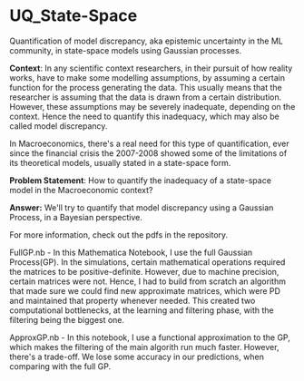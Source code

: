 # UQ_State-Space
Quantification of model discrepancy, aka epistemic uncertainty in the ML community, in state-space models using Gaussian processes.



**Context**: 
In any scientific context  researchers, in their pursuit of how reality works, have to make some modelling assumptions, by assuming a certain function for the process generating the data. This usually means that the researcher is assuming that the data is drawn from a certain distribution.  However, these assumptions may be severely inadequate, depending on the context. Hence the need to quantify this inadequacy, which may also be called model discrepancy.

In Macroeconomics, there's a real need for this type of quantification, ever since the financial crisis the 2007-2008 showed some of the limitations of its theoretical models, usually stated in a state-space form.



**Problem Statement**:
 How to quantify the inadequacy of a state-space model in the Macroeconomic context?



**Answer:**
We'll try to quantify that model discrepancy using a Gaussian Process, in a Bayesian perspective.


For more information, check out the pdfs in the repository. 


FullGP.nb - In this Mathematica Notebook, I use the full Gaussian Process(GP). In the simulations, certain mathematical operations required the matrices to be positive-definite. However, due to machine precision, certain matrices were not. Hence, I had to build from scratch an algorithm that made sure we could find new approximate matrices, which were PD and maintained that property whenever needed. This created two computational bottlenecks, at the learning and filtering phase, with the filtering being the biggest one.

ApproxGP.nb - In this notebook, I use a functional approximation to the GP, which makes the filtering of the main algorith run much faster. However, there's a trade-off. We lose some accuracy in our predictions, when comparing with the full GP.

